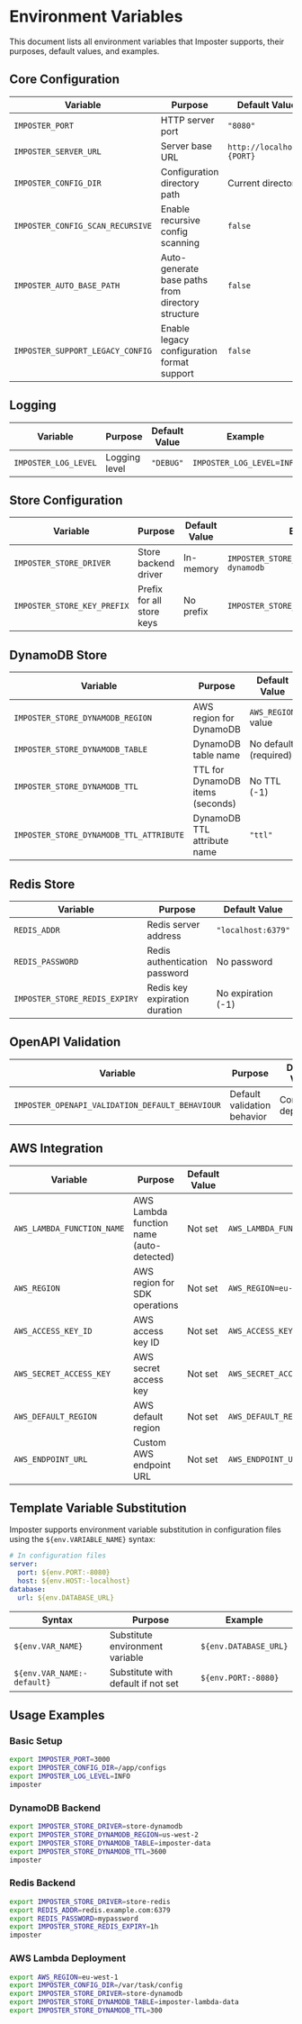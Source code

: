 # Environment Variables

This document lists all environment variables that Imposter supports, their purposes, default values, and examples.

## Core Configuration

| Variable | Purpose | Default Value | Example |
|----------|---------|---------------|---------|
| `IMPOSTER_PORT` | HTTP server port | `"8080"` | `IMPOSTER_PORT=3000` |
| `IMPOSTER_SERVER_URL` | Server base URL | `http://localhost:{PORT}` | `IMPOSTER_SERVER_URL=https://api.example.com` |
| `IMPOSTER_CONFIG_DIR` | Configuration directory path | Current directory | `IMPOSTER_CONFIG_DIR=/app/config` |
| `IMPOSTER_CONFIG_SCAN_RECURSIVE` | Enable recursive config scanning | `false` | `IMPOSTER_CONFIG_SCAN_RECURSIVE=true` |
| `IMPOSTER_AUTO_BASE_PATH` | Auto-generate base paths from directory structure | `false` | `IMPOSTER_AUTO_BASE_PATH=true` |
| `IMPOSTER_SUPPORT_LEGACY_CONFIG` | Enable legacy configuration format support | `false` | `IMPOSTER_SUPPORT_LEGACY_CONFIG=true` |

## Logging

| Variable | Purpose | Default Value | Example |
|----------|---------|---------------|---------|
| `IMPOSTER_LOG_LEVEL` | Logging level | `"DEBUG"` | `IMPOSTER_LOG_LEVEL=INFO` |

## Store Configuration

| Variable | Purpose | Default Value | Example |
|----------|---------|---------------|---------|
| `IMPOSTER_STORE_DRIVER` | Store backend driver | In-memory | `IMPOSTER_STORE_DRIVER=store-dynamodb` |
| `IMPOSTER_STORE_KEY_PREFIX` | Prefix for all store keys | No prefix | `IMPOSTER_STORE_KEY_PREFIX=imposter:` |

## DynamoDB Store

| Variable | Purpose | Default Value | Example |
|----------|---------|---------------|---------|
| `IMPOSTER_STORE_DYNAMODB_REGION` | AWS region for DynamoDB | `AWS_REGION` value | `IMPOSTER_STORE_DYNAMODB_REGION=us-west-2` |
| `IMPOSTER_STORE_DYNAMODB_TABLE` | DynamoDB table name | No default (required) | `IMPOSTER_STORE_DYNAMODB_TABLE=imposter-data` |
| `IMPOSTER_STORE_DYNAMODB_TTL` | TTL for DynamoDB items (seconds) | No TTL (-1) | `IMPOSTER_STORE_DYNAMODB_TTL=3600` |
| `IMPOSTER_STORE_DYNAMODB_TTL_ATTRIBUTE` | DynamoDB TTL attribute name | `"ttl"` | `IMPOSTER_STORE_DYNAMODB_TTL_ATTRIBUTE=expires_at` |

## Redis Store

| Variable | Purpose | Default Value | Example |
|----------|---------|---------------|---------|
| `REDIS_ADDR` | Redis server address | `"localhost:6379"` | `REDIS_ADDR=redis.example.com:6379` |
| `REDIS_PASSWORD` | Redis authentication password | No password | `REDIS_PASSWORD=secretpassword` |
| `IMPOSTER_STORE_REDIS_EXPIRY` | Redis key expiration duration | No expiration (-1) | `IMPOSTER_STORE_REDIS_EXPIRY=30m` |

## OpenAPI Validation

| Variable | Purpose | Default Value | Example |
|----------|---------|---------------|---------|
| `IMPOSTER_OPENAPI_VALIDATION_DEFAULT_BEHAVIOUR` | Default validation behavior | Context-dependent | `IMPOSTER_OPENAPI_VALIDATION_DEFAULT_BEHAVIOUR=fail` |

## AWS Integration

| Variable | Purpose | Default Value | Example |
|----------|---------|---------------|---------|
| `AWS_LAMBDA_FUNCTION_NAME` | AWS Lambda function name (auto-detected) | Not set | `AWS_LAMBDA_FUNCTION_NAME=my-function` |
| `AWS_REGION` | AWS region for SDK operations | Not set | `AWS_REGION=eu-west-1` |
| `AWS_ACCESS_KEY_ID` | AWS access key ID | Not set | `AWS_ACCESS_KEY_ID=AKIAIOSFODNN7EXAMPLE` |
| `AWS_SECRET_ACCESS_KEY` | AWS secret access key | Not set | `AWS_SECRET_ACCESS_KEY=wJalrXUtnFEMI/K7MDENG/bPxRfiCYEXAMPLEKEY` |
| `AWS_DEFAULT_REGION` | AWS default region | Not set | `AWS_DEFAULT_REGION=us-east-1` |
| `AWS_ENDPOINT_URL` | Custom AWS endpoint URL | Not set | `AWS_ENDPOINT_URL=http://localhost:4566` |

## Template Variable Substitution

Imposter supports environment variable substitution in configuration files using the `${env.VARIABLE_NAME}` syntax:

```yaml
# In configuration files
server:
  port: ${env.PORT:-8080}
  host: ${env.HOST:-localhost}
database:
  url: ${env.DATABASE_URL}
```

| Syntax | Purpose | Example |
|--------|---------|---------|
| `${env.VAR_NAME}` | Substitute environment variable | `${env.DATABASE_URL}` |
| `${env.VAR_NAME:-default}` | Substitute with default if not set | `${env.PORT:-8080}` |

## Usage Examples

### Basic Setup
```bash
export IMPOSTER_PORT=3000
export IMPOSTER_CONFIG_DIR=/app/configs
export IMPOSTER_LOG_LEVEL=INFO
imposter
```

### DynamoDB Backend
```bash
export IMPOSTER_STORE_DRIVER=store-dynamodb
export IMPOSTER_STORE_DYNAMODB_REGION=us-west-2
export IMPOSTER_STORE_DYNAMODB_TABLE=imposter-data
export IMPOSTER_STORE_DYNAMODB_TTL=3600
imposter
```

### Redis Backend
```bash
export IMPOSTER_STORE_DRIVER=store-redis
export REDIS_ADDR=redis.example.com:6379
export REDIS_PASSWORD=mypassword
export IMPOSTER_STORE_REDIS_EXPIRY=1h
imposter
```

### AWS Lambda Deployment
```bash
export AWS_REGION=eu-west-1
export IMPOSTER_CONFIG_DIR=/var/task/config
export IMPOSTER_STORE_DRIVER=store-dynamodb
export IMPOSTER_STORE_DYNAMODB_TABLE=imposter-lambda-data
export IMPOSTER_STORE_DYNAMODB_TTL=300
```
